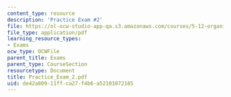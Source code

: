 ```yaml
---
content_type: resource
description: 'Practice Exam #2'
file: https://ol-ocw-studio-app-qa.s3.amazonaws.com/courses/5-12-organic-chemistry-i-spring-2003/de42a80911ffca27f4b6a52101072185_Practice_Exam_2.pdf
file_type: application/pdf
learning_resource_types:
- Exams
ocw_type: OCWFile
parent_title: Exams
parent_type: CourseSection
resourcetype: Document
title: Practice_Exam_2.pdf
uid: de42a809-11ff-ca27-f4b6-a52101072185
---
```

